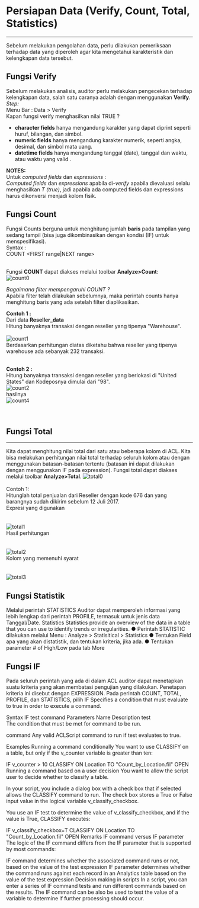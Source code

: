 # Persiapan Data (Verify, Count, Total, Statistics)
***

Sebelum melakukan pengolahan data, perlu dilakukan pemeriksaan terhadap data yang diperoleh agar kita mengetahui karakteristik dan kelengkapan data tersebut.

## Fungsi Verify
Sebelum melakukan analisis, auditor perlu melakukan pengecekan terhadap kelengkapan data, salah satu caranya adalah dengan menggunakan **Verify**.<br>
*Step:*<br>
Menu Bar : Data > Verify <br>
Kapan fungsi verify menghasilkan nilai TRUE ?
* __character fields__ hanya mengandung karakter yang dapat diprint seperti huruf, bilangan, dan simbol.
* __numeric fields__ hanya mengandung karakter numerik, seperti angka, desimal, dan simbol mata uang.
* __datetime fields__ hanya mengandung tanggal (date), tanggal dan waktu, atau waktu yang valid .

**NOTES:**<br>
Untuk *computed fields* dan *expressions* :<br>
*Computed fields* dan *expressions* apabila di-*verify* apabila dievaluasi selalu menghasilkan *T (true)*, jadi apabila ada computed fields dan expressions harus dikonversi menjadi kolom fisik.



## Fungsi Count
Fungsi Counts berguna untuk menghitung jumlah **baris** pada tampilan yang sedang tampil (bisa juga dikombinasikan dengan kondisi (IF) untuk menspesifikasi).<br>
Syntax : <br>
COUNT <IF test> <WHILE test> <FIRST range|NEXT range> 
<br><br>

Fungsi **COUNT** dapat diakses melalui toolbar **Analyze>Count**:<br>
![count0](https://github.com/ansyaku/tabk.acl/blob/main/img/COUNT0.png)  
  
*Bagaimana filter mempengaruhi COUNT ?* <br>
Apabila filter telah dilakukan sebelumnya, maka perintah counts hanya menghitung baris yang ada setelah filter diaplikasikan.

**Contoh 1 :**<br>
Dari data **Reseller_data** <br>
Hitung banyaknya transaksi dengan reseller yang tipenya "Warehouse". <br><br>
![count1](https://github.com/ansyaku/tabk.acl/blob/main/img/COUNT1.PNG)  
Berdasarkan perhitungan diatas diketahu bahwa reseller yang tipenya warehouse ada sebanyak 232 transaksi. <br>
<br>  
  
**Contoh 2 :**<br>
Hitung banyaknya transaksi dengan reseller yang berlokasi di "United States" dan Kodeposnya dimulai dari "98".  <br>
![count2](https://github.com/ansyaku/tabk.acl/blob/main/img/COUNT2.PNG)  
hasilnya<br>
![count4](https://github.com/ansyaku/tabk.acl/blob/main/img/COUNT4.PNG)  
<br><br>  

## Fungsi Total
***  
Kita dapat menghitung nilai total dari satu atau beberapa kolom di ACL. Kita bisa melakukan perhitungan nilai total terhadap seluruh  kolom atau dengan menggunakan batasan-batasan tertentu (batasan ini dapat dilakukan dengan menggunakan IF pada expression). Fungsi total dapat diakses melalui toolbar **Analyze>Total**.
![total0](https://github.com/ansyaku/tabk.acl/blob/main/img/TOTAL0.PNG)    
<br>
Contoh 1: <br>
Hitunglah total penjualan dari Reseller dengan kode 676 dan yang barangnya sudah dikirim sebelum 12 Juli 2017.<br>
Expresi yang digunakan<br><br>  
![total1](https://github.com/ansyaku/tabk.acl/blob/main/img/TOTAL1.PNG)    
Hasil perhitungan<br><br>  
![total2](https://github.com/ansyaku/tabk.acl/blob/main/img/TOTAL2.PNG)    
Kolom yang memenuhi syarat <br><br>  
![total3](https://github.com/ansyaku/tabk.acl/blob/main/img/TOTAL3.PNG)    

  
## Fungsi Statistik
Melalui perintah STATISTICS Auditor dapat memperoleh informasi yang lebih lengkap dari perintah PROFILE, termasuk untuk jenis data Tanggal/Date.
  Statistics
Statistics provide an overview of the data in a table that you can use to identify trends or irregularities.
● Perintah STATISTIC dilakukan melalui Menu : Analyze > Statisitical > Statistics
● Tentukan Field apa yang akan distatistik, dan tentukan kriteria, jika ada.
● Tentukan parameter # of High/Low pada tab More

  ## Fungsi IF
Pada seluruh perintah yang ada di dalam ACL auditor dapat menetapkan suatu kriteria yang akan membatasi pengujian yang dilakukan.
Penetapan kriteria ini disebut dengan EXPRESSION.
Pada perintah COUNT, TOTAL, PROFILE, dan STATISTICS, pilih IF
Specifies a condition that must evaluate to true in order to execute a command.

Syntax
IF test command
Parameters
Name	Description
test	
The condition that must be met for command to be run.

command	
Any valid ACLScript command to run if test evaluates to true.

Examples
Running a command conditionally
You want to use CLASSIFY on a table, but only if the v_counter variable is greater than ten:

IF v_counter > 10 CLASSIFY ON Location TO "Count_by_Location.fil" OPEN
Running a command based on a user decision
You want to allow the script user to decide whether to classify a table.

In your script, you include a dialog box with a check box that if selected allows the CLASSIFY command to run. The check box stores a True or False input value in the logical variable v_classify_checkbox.

You use an IF test to determine the value of v_classify_checkbox, and if the value is True, CLASSIFY executes:

IF v_classify_checkbox=T CLASSIFY ON Location TO "Count_by_Location.fil" OPEN
Remarks
IF command versus IF parameter
The logic of the IF command differs from the IF parameter that is supported by most commands:

IF command determines whether the associated command runs or not, based on the value of the test expression
IF parameter determines whether the command runs against each record in an Analytics table based on the value of the test expression
Decision making in scripts
In a script, you can enter a series of IF command tests and run different commands based on the results. The IF command can be also be used to test the value of a variable to determine if further processing should occur.

